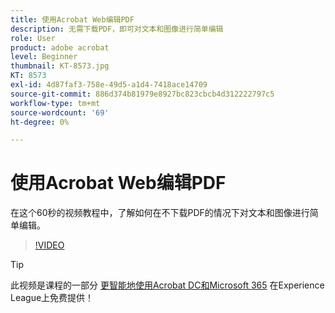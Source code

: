 ```yaml
---
title: 使用Acrobat Web编辑PDF
description: 无需下载PDF，即可对文本和图像进行简单编辑
role: User
product: adobe acrobat
level: Beginner
thumbnail: KT-8573.jpg
KT: 8573
exl-id: 4d87faf3-758e-49d5-a1d4-7418ace14709
source-git-commit: 886d374b81979e8927bc823cbcb4d312222797c5
workflow-type: tm+mt
source-wordcount: '69'
ht-degree: 0%

---
```


# 使用Acrobat Web编辑PDF

在这个60秒的视频教程中，了解如何在不下载PDF的情况下对文本和图像进行简单编辑。

>[!VIDEO](https://video.tv.adobe.com/v/336362?hidetitle=true)

>[!TIP]
>
>此视频是课程的一部分 [更智能地使用Acrobat DC和Microsoft 365](https://experienceleague.adobe.com/?recommended=Acrobat-U-1-2021.microsoft365) 在Experience League上免费提供！

